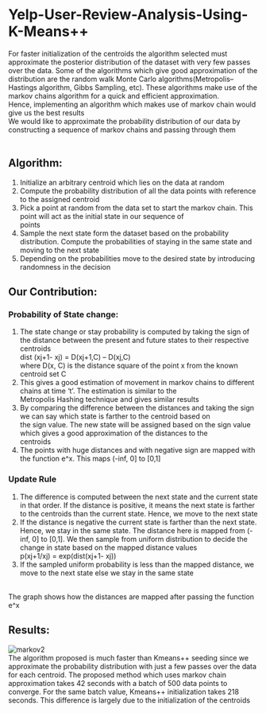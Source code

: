 # Yelp-User-Review-Analysis-Using-K-Means++
For faster initialization of the centroids the algorithm selected must approximate the posterior distribution of the dataset with very few passes over the data. Some of the algorithms which give good approximation of the distribution are the random walk Monte Carlo algorithms(Metropolis–Hastings algorithm, Gibbs Sampling, etc). These algorithms make use of the markov chains algorithm for a quick and efficient approximation.<br />
Hence, implementing an algorithm which makes use of markov chain would give us the best results<br />
We would like to approximate the probability distribution of our data by constructing a sequence of markov chains and passing through them<br />
<br />
## Algorithm:
1) Initialize an arbitrary centroid which lies on the data at random<br />
2) Compute the probability distribution of all the data points with reference to the assigned centroid<br />
3) Pick a point at random  from the data set to start the markov chain. This point will act as the initial state in our sequence of        
   points<br />
4) Sample the next state form the dataset based on the probability distribution. Compute the probabilities of staying in the same 
   state and moving to the next state<br />
5) Depending on the probabilities move to the desired state by introducing randomness in the decision<br />
## Our Contribution:
### Probability of State change:<br />
1) The state change or stay probability is computed by taking the sign of the distance between the present and future states to 
   their respective centroids<br />
   dist (xj+1- xj) = D(xj+1,C) – D(xj,C)<br />
   where D(x, C) is the distance square of the point x from the known centroid set C<br />
2) This gives a good estimation of movement in markov chains to different chains at time ‘t’. The estimation is similar to the    
   Metropolis Hashing technique and gives similar results<br />
3) By comparing the difference between the distances and taking the sign we can say which state is farther to the centroid based on    
   the sign value. The new state will be assigned based on the sign value which gives a good approximation of the distances to the  
   centroids<br />
4) The points with huge distances and with negative sign are mapped with the function e^x. This maps (-inf, 0] to [0,1] 
### Update Rule
1) The difference is computed between the next state and the current state in that order. If the distance is positive, it means the next state is farther to the centroids than the current state. Hence, we move to the next state<br />
2) If the distance is negative the current state is farther than the next state. Hence, we stay in the same state. The distance 
   here is mapped from (-inf, 0] to [0,1]. We then sample from uniform distribution to decide the change in state based on the 
   mapped distance values<br />
   p(xj+1/xj) =  exp(dist(xj+1- xj))<br />
3) If the sampled uniform probability is less than the mapped distance, we move to the next state else we stay in the same state
<br />
The graph shows how the distances are mapped after passing the function e^x

## Results:
![markov2](https://user-images.githubusercontent.com/41950483/49135046-948aeb00-f2b3-11e8-8e7f-a557d8e0f407.png)<br />
The algorithm proposed is much faster than Kmeans++ seeding since we approximate the probability distribution with just a few passes over the data for each centroid. 
The proposed method which uses markov chain approximation takes 42 seconds with a batch of 500 data points to converge. For the same batch value, Kmeans++ initialization takes 218 seconds. This difference is largely due to the initialization of the centroids





